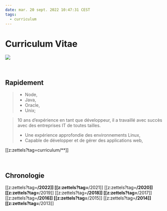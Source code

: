 ```yaml
---
date: mar. 20 sept. 2022 10:47:31 CEST
tags:
  - curriculum
---
```


# Curriculum Vitae

<img src="https://images.pexels.com/photos/169573/pexels-photo-169573.jpeg?auto=compress&cs=tinysrgb&fit=crop&h=627&w=1200"/>

$~$

## Rapidement

> -   Node,
> -   Java,
> -   Oracle,
> -   Unix;

> 10 ans d’expérience en tant que développeur, il a travaillé avec succès
> avec des entreprises IT de toutes tailles.
> -   Une expérience approfondie des environnements Linux,
> -   Capable de développer et de gérer des applications web,




[[z:zettels?tag=curriculum/**]]

$~$

## Chronologie

[[z:zettels?tag=**/2022]]
[[z:zettels?tag=**/2021]]
[[z:zettels?tag=**/2020]]
[[z:zettels?tag=**/2019]]
[[z:zettels?tag=**/2018]]
[[z:zettels?tag=**/2017]]
[[z:zettels?tag=**/2016]]
[[z:zettels?tag=**/2015]]
[[z:zettels?tag=**/2014]]
[[z:zettels?tag=**/2013]]
